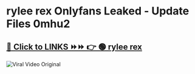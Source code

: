 
 # rylee rex Onlyfans Leaked - Update Files 0mhu2

## <h2><a href="https://clipsfans.com/rylee_rex&ref=git">🔗 Click to LINKS ⏩⏩ 👉 🟢 rylee rex </a></h2>

<a href="https://clipsfans.com/rylee_rex&ref=git" rel="nofollow" data-target="animated-image.originalLink"><img src="https://i.ibb.co.com/xMMVF88/686577567.gif" alt="Viral Video Original" style="max-width: 100%; display: inline-block;" data-target="animated-image.originalImage"></a>

